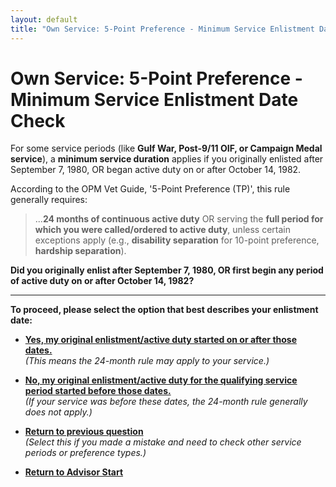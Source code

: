 ```yaml
---
layout: default
title: "Own Service: 5-Point Preference - Minimum Service Enlistment Date Check"
---
```


# Own Service: 5-Point Preference - Minimum Service Enlistment Date Check

For some service periods (like **Gulf War, Post-9/11 OIF, or Campaign Medal service**), a **minimum service duration** applies if you originally enlisted after September 7, 1980, OR began active duty on or after October 14, 1982.

According to the OPM Vet Guide, '5-Point Preference (TP)', this rule generally requires:
> ...**24 months of continuous active duty** OR serving the **full period for which you were called/ordered to active duty**, unless certain exceptions apply (e.g., **disability separation** for 10-point preference, **hardship separation**).

**Did you originally enlist after September 7, 1980, OR first begin any period of active duty on or after October 14, 1982?**

---

**To proceed, please select the option that best describes your enlistment date:**

*   [**Yes, my original enlistment/active duty started on or after those dates.**](./ownservice_tp_24month_duration.md)
    <br>*(This means the 24-month rule may apply to your service.)*

*   [**No, my original enlistment/active duty for the qualifying service period started before those dates.**](./eligible_tp_5point.md)
    <br>*(If your service was before these dates, the 24-month rule generally does not apply.)*

*   [**Return to previous question**](./ownservice_nodisability_nossps_checkserviceperiod.md)
    <br>*(Select this if you made a mistake and need to check other service periods or preference types.)*

*   [**Return to Advisor Start**](./start.md)
